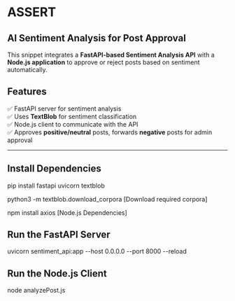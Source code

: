 # ASSERT

## AI Sentiment Analysis for Post Approval

This snippet integrates a **FastAPI-based Sentiment Analysis API** with a **Node.js application** to approve or reject posts based on sentiment automatically.

## **Features**
✅ FastAPI server for sentiment analysis  
✅ Uses **TextBlob** for sentiment classification  
✅ Node.js client to communicate with the API  
✅ Approves **positive/neutral** posts, forwards **negative** posts for admin approval  

---

## **Install Dependencies**
pip install fastapi uvicorn textblob

python3 -m textblob.download_corpora [Download required corpora]

npm install axios [Node.js Dependencies]

## **Run the FastAPI Server**
uvicorn sentiment_api:app --host 0.0.0.0 --port 8000 --reload

## **Run the Node.js Client**
node analyzePost.js
